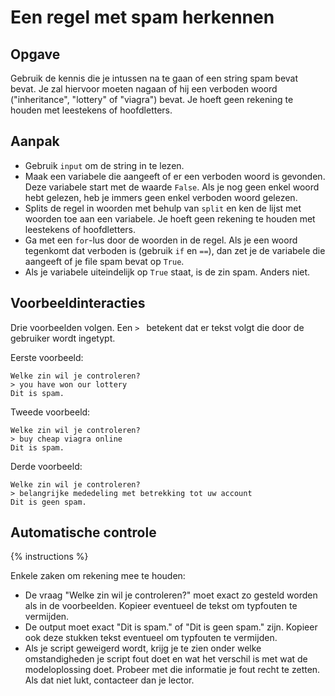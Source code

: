 # Een regel met spam herkennen

## Opgave
Gebruik de kennis die je intussen na te gaan of een string spam bevat bevat. Je zal hiervoor moeten nagaan of hij een verboden woord ("inheritance", "lottery" of "viagra") bevat. Je hoeft geen rekening te houden met leestekens of hoofdletters.

## Aanpak
- Gebruik `input` om de string in te lezen.
- Maak een variabele die aangeeft of er een verboden woord is gevonden. Deze variabele start met de waarde `False`. Als je nog geen enkel woord hebt gelezen, heb je immers geen enkel verboden woord gelezen.
- Splits de regel in woorden met behulp van `split` en ken de lijst met woorden toe aan een variabele. Je hoeft geen rekening te houden met leestekens of hoofdletters.
- Ga met een `for`-lus door de woorden in de regel. Als je een woord tegenkomt dat verboden is (gebruik `if` en `==`), dan zet je de variabele die aangeeft of je file spam bevat op `True`.
- Als je variabele uiteindelijk op `True` staat, is de zin spam. Anders niet.

## Voorbeeldinteracties
Drie voorbeelden volgen. Een `> ` betekent dat er tekst volgt die door de gebruiker wordt ingetypt.

Eerste voorbeeld:

```text
Welke zin wil je controleren?
> you have won our lottery
Dit is spam.
```

Tweede voorbeeld:

```text
Welke zin wil je controleren?
> buy cheap viagra online
Dit is spam.
```

Derde voorbeeld:

```text
Welke zin wil je controleren?
> belangrijke mededeling met betrekking tot uw account
Dit is geen spam.
```

## Automatische controle
{% instructions %}

Enkele zaken om rekening mee te houden:

- De vraag "Welke zin wil je controleren?" moet exact zo gesteld worden als in de voorbeelden. Kopieer eventueel de tekst om typfouten te vermijden.
- De output moet exact "Dit is spam." of "Dit is geen spam." zijn. Kopieer ook deze stukken tekst eventueel om typfouten te vermijden.
- Als je script geweigerd wordt, krijg je te zien onder welke omstandigheden je script fout doet en wat het verschil is met wat de modeloplossing doet. Probeer met die informatie je fout recht te zetten. Als dat niet lukt, contacteer dan je lector.
